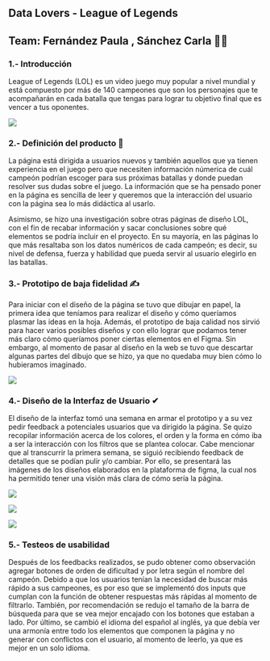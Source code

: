 
 ## Data Lovers - League of Legends
## Team: Fernández Paula , Sánchez Carla 👩👩
### 1.- Introducción
League of Legends (LOL) es un video juego muy popular a nivel mundial y está compuesto por más de 140 campeones que son los personajes que te acompañarán en cada batalla que tengas para lograr tu objetivo final que es vencer a tus oponentes.

![](https://i.blogs.es/7f0b02/lol/1366_2000.jpg)


### 2.- Definición del producto 🔎

La página está dirigida a usuarios nuevos y también aquellos que ya tienen experiencia en el juego pero que necesiten información númerica de cuál campeón podrían escoger para sus próximas batallas y donde puedan resolver sus dudas sobre el juego. La información que se ha pensado poner en la página es sencilla de leer y queremos que la interacción del usuario con la página sea lo más didáctica al usarlo.

Asimismo, se hizo una investigación sobre otras páginas de diseño LOL, con el fin de recabar información y sacar conclusiones sobre qué elementos se podría incluir en el proyecto. En su mayoría, en las páginas lo que más resaltaba son los datos numéricos de cada campeón; es decir, su nivel de defensa, fuerza y habilidad que pueda servir al usuario elegirlo en las batallas.


### 3.- Prototipo de baja fidelidad ✍

Para iniciar con el diseño de la página se tuvo que dibujar en papel, la primera idea que teníamos para realizar el diseño y cómo queríamos plasmar las ideas en la hoja. Además, el prototipo de baja calidad nos sirvió para hacer varios posibles diseños y con ello lograr que podamos tener más claro cómo queríamos poner ciertas elementos en el Figma. Sin embargo, al momento de pasar al diseño en la web se tuvo que descartar algunas partes del dibujo que se hizo, ya que no quedaba muy bien cómo lo hubieramos imaginado.


![](https://github.com/PaulaFernandezTeves/LIM014-data-lovers/blob/main/src/img/Dise%C3%B1o%20baja%20calidad.jpeg?raw=true)

### 4.- Diseño de la Interfaz de Usuario ✔

El diseño de la interfaz tomó una semana en armar el prototipo y a su vez pedir feedback a potenciales usuarios que va dirigido la página. Se quizo recopilar información acerca de los colores, el orden y la forma en cómo iba a ser la interacción con los filtros que se plantea colocar. Cabe mencionar que al transcurrir la primera semana, se siguió recibiendo feedback de detalles que se podían pulir y/o cambiar. Por ello, se presentará las imágenes de los diseños elaborados en la plataforma de figma, la cual nos ha permitido tener una visión más clara de cómo sería la página.


![](https://github.com/PaulaFernandezTeves/LIM014-data-lovers/blob/main/src/img/Home%20Page.png?raw=true)


![](https://github.com/PaulaFernandezTeves/LIM014-data-lovers/blob/main/src/img/Campeones%20Page.png?raw=true)

![](https://github.com/PaulaFernandezTeves/LIM014-data-lovers/blob/main/src/img/Description_Campeon.png?raw=true)


### 5.- Testeos de usabilidad

Después de los feedbacks realizados, se pudo obtener como observación agregar botones de orden de dificultad y por letra según el nombre del campeón. Debido a que los usuarios tenían la necesidad de buscar más rápido a sus campeones, es por eso que se implementó dos inputs que cumplan con la función de obtener respuestas más rápidas al momento de filtrarlo. También, por recomendación se redujo el tamaño de la barra de búsqueda para que se vea mejor encajado con los botones que estaban a lado. Por último, se cambió el idioma del español al inglés, ya que debía ver una armonía entre todo los elementos que componen la página y no generar con conflictos con el usuario, al momento de leerlo, ya que es mejor en un solo idioma.





